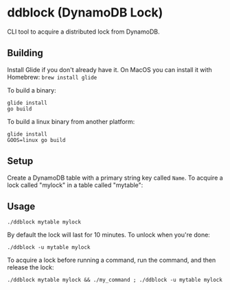 ddblock (DynamoDB Lock)
=======================

CLI tool to acquire a distributed lock from DynamoDB.

## Building

Install Glide if you don't already have it. On MacOS you can install it with Homebrew: `brew install glide`

To build a binary:
```
glide install
go build
```

To build a linux binary from another platform:
```
glide install
GOOS=linux go build
```

## Setup

Create a DynamoDB table with a primary string key called `Name`. To acquire a lock called "mylock" in a table called "mytable":

## Usage

`./ddblock mytable mylock`

By default the lock will last for 10 minutes. To unlock when you're done:

`./ddblock -u mytable mylock`

To acquire a lock before running a command, run the command, and then release the lock:

`./ddblock mytable mylock && ./my_command ; ./ddblock -u mytable mylock`
